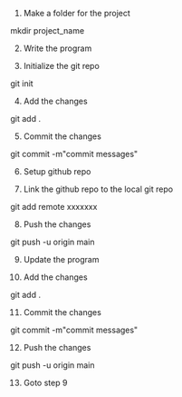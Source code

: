 1. Make a folder for the project

mkdir project_name

2. Write the program

3. Initialize the git repo

git init

4. Add the changes 

git add .

5. Commit the changes

git commit -m"commit messages"

6. Setup github repo

7. Link the github repo to the local git repo

git add remote xxxxxxx

8. Push the changes

git push -u origin main

9. Update the program

10. Add the changes 

git add .

11. Commit the changes

git commit -m"commit messages"

12. Push the changes

git push -u origin main

13. Goto step 9









